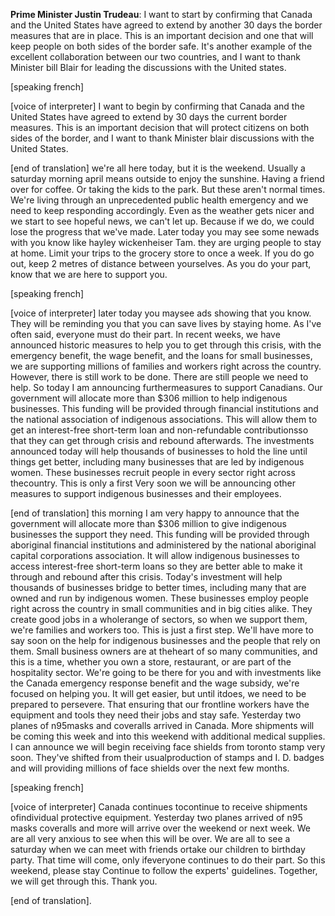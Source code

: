 

**Prime Minister Justin Trudeau**:
I want to start by confirming that Canada and the United States have agreed to extend by another 30 days the border measures that are in place.
This is an important decision and one that will keep people on both sides of the border safe.
It's another example of the excellent collaboration between our two countries, and I want to thank Minister bill Blair for leading the discussions with the United states.

[speaking french] 

[voice of interpreter] I want to begin by confirming that Canada and the United States have agreed to extend by 30 days the current border measures.
This is an important decision that will protect citizens on both sides of the border, and I want to thank Minister blair   discussions with the United States.

[end of translation] we're all here today, but it is the weekend.
Usually a saturday morning  april means  outside to enjoy the sunshine.
Having a friend over for coffee.
Or taking the kids to the park.
But these aren't normal times.
We're living through an unprecedented public health emergency and we need to keep responding accordingly.
Even as the weather gets nicer and we start to see hopeful news, we can't let up. Because if we do, we could lose the progress that we've made.
Later today you may see some newads with  you know like hayley wickenheiser   Tam.
 they are urging people to stay at home.
Limit your trips to the grocery store to once a week.
If you do go out, keep 2 metres of distance between yourselves.
As you do your part, know that we are here to support you.

[speaking french] 

[voice of interpreter] later today you maysee ads showing  that you know.
They will be reminding you that you can save lives by staying home.
As I've often said, everyone must do their part.
In recent weeks, we have announced historic measures to help you to get through this crisis, with the emergency benefit, the wage benefit, and the loans for small businesses, we are supporting millions of families and workers right across the country.
However, there is still work to be done.
There are still people we need to help.
So today I am announcing furthermeasures to support Canadians.
Our government will allocate more than $306 million to help indigenous businesses.
This funding will be provided through financial institutions and the national association of indigenous associations.
This will allow them to get an interest-free short-term loan and non-refundable contributionsso that they can get through  crisis and rebound afterwards.
The investments announced today will help thousands of businesses to hold the line until things get better, including many businesses that are led by indigenous women.
These businesses recruit people in every sector right across thecountry.
This is only a first  Very soon we will be announcing other measures to support indigenous businesses and their employees.

[end of translation] this morning I am very happy to announce that the government will allocate more than $306 million to give indigenous businesses the support they need.
This funding will be provided through aboriginal financial institutions and administered by the national aboriginal capital corporations association.
It will allow indigenous businesses to access interest-free short-term loans so they are better able to make it through and rebound after this crisis.
Today's investment will help thousands of businesses bridge to better times, including many that are owned and run by indigenous women.
These businesses employ people right across the country in small communities and in big cities alike.
They create good jobs in a wholerange of sectors, so when we support them, we're  families and workers too.
This is just a first step.
We'll have more to say soon on the help for indigenous businesses and the people that rely on them.
Small business owners are at theheart of so many communities, and this is a  time, whether you own a store, restaurant, or are part of the hospitality sector.
We're going to be there for you and with investments like the Canada emergency response benefit and the wage subsidy, we're focused on helping you.
It will get easier, but until itdoes, we need to be prepared to persevere.
That  ensuring that our frontline workers have the equipment and tools they need  their jobs and stay safe.
Yesterday two planes  of n95masks and coveralls arrived in Canada.
More shipments will be coming this week and into this weekend with additional medical supplies.
I can announce we will begin receiving face shields from toronto stamp very soon.
They've shifted from their usualproduction of  stamps and I. D. badges and will  providing millions of face shields over the next few months.

[speaking french] 

[voice of interpreter] Canada continues tocontinue to receive shipments ofindividual protective equipment.
Yesterday two planes arrived  of n95 masks  coveralls and more will arrive over the weekend or next week.
We are all very anxious to see when this will be over.
We are all to see a saturday when we can meet with friends ortake our children to  birthday party.
That time will come,  only ifeveryone continues to do their part.
So this weekend, please stay  Continue to follow the experts' guidelines.
Together, we will get through this.
Thank you.

[end of translation].
